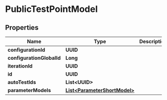 

# PublicTestPointModel


## Properties

| Name | Type | Description | Notes |
|------------ | ------------- | ------------- | -------------|
|**configurationId** | **UUID** |  |  |
|**configurationGlobalId** | **Long** |  |  |
|**iterationId** | **UUID** |  |  |
|**id** | **UUID** |  |  |
|**autoTestIds** | **List&lt;UUID&gt;** |  |  [optional] |
|**parameterModels** | [**List&lt;ParameterShortModel&gt;**](ParameterShortModel.md) |  |  [optional] |



